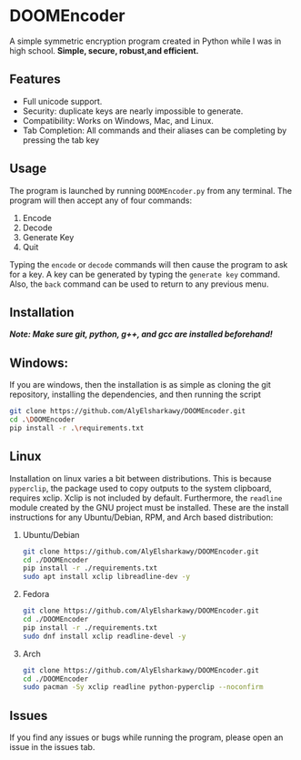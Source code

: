 # DOOMEncoder
A simple symmetric encryption program created in Python while I was in high school. **Simple, secure, robust,and efficient.**

## Features
- Full unicode support.
- Security: duplicate keys are nearly impossible to generate.
- Compatibility: Works on Windows, Mac, and Linux.
- Tab Completion: All commands and their aliases can be completing by pressing the tab key

## Usage
The program is launched by running `DOOMEncoder.py` from any terminal. The program will then accept any of four commands:
1. Encode
2. Decode
3. Generate Key
4. Quit

Typing the `encode` or `decode` commands will then cause the program to ask for a key. A key can be generated by typing the `generate key` command. Also, the `back` command can be used to return to any previous menu.

## Installation
_**Note: Make sure git, python, g++, and gcc are installed beforehand!**_

## **Windows:**

If you are windows, then the installation is as simple as cloning the git repository, installing the dependencies, and then running the script
```Bash
git clone https://github.com/AlyElsharkawy/DOOMEncoder.git
cd .\DOOMEncoder
pip install -r .\requirements.txt
```

## **Linux**

Installation on linux varies a bit between distributions. This is because `pyperclip`, the package used to copy outputs to the system clipboard, requires xclip. Xclip is not included by default. Furthermore, the `readline` module created by the GNU project must be installed. These are the install instructions for any Ubuntu/Debian, RPM, and Arch based distribution:
1. Ubuntu/Debian
     ```Bash
     git clone https://github.com/AlyElsharkawy/DOOMEncoder.git
     cd ./DOOMEncoder
     pip install -r ./requirements.txt
     sudo apt install xclip libreadline-dev -y
     ```
2. Fedora
     ```Bash
     git clone https://github.com/AlyElsharkawy/DOOMEncoder.git
     cd ./DOOMEncoder
     pip install -r ./requirements.txt
     sudo dnf install xclip readline-devel -y
     ```
3. Arch
   ```Bash
   git clone https://github.com/AlyElsharkawy/DOOMEncoder.git
   cd ./DOOMEncoder
   sudo pacman -Sy xclip readline python-pyperclip --noconfirm
   ```
## Issues
If you find any issues or bugs while running the program, please open an issue in the issues tab.

